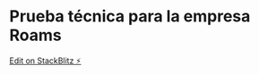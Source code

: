# Prueba técnica para la empresa Roams

[Edit on StackBlitz ⚡️](https://stackblitz.com/edit/angular-kc7zep)
